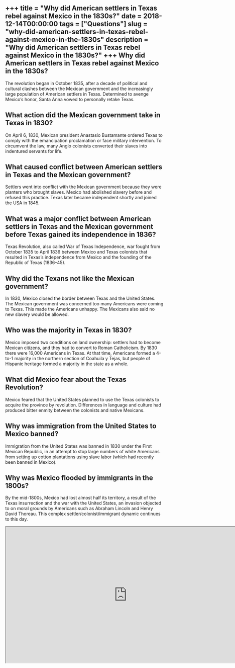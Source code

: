+++
title = "Why did American settlers in Texas rebel against Mexico in the 1830s?"
date = 2018-12-14T00:00:00
tags = ["Questions"]
slug = "why-did-american-settlers-in-texas-rebel-against-mexico-in-the-1830s"
description = "Why did American settlers in Texas rebel against Mexico in the 1830s?"
+++
Why did American settlers in Texas rebel against Mexico in the 1830s?
---------------------------------------------------------------------

The revolution began in October 1835, after a decade of political and cultural clashes between the Mexican government and the increasingly large population of American settlers in Texas. Determined to avenge Mexico’s honor, Santa Anna vowed to personally retake Texas.

What action did the Mexican government take in Texas in 1830?
-------------------------------------------------------------

On April 6, 1830, Mexican president Anastasio Bustamante ordered Texas to comply with the emancipation proclamation or face military intervention. To circumvent the law, many Anglo colonists converted their slaves into indentured servants for life.

What caused conflict between American settlers in Texas and the Mexican government?
-----------------------------------------------------------------------------------

Settlers went into conflict with the Mexican government because they were planters who brought slaves. Mexico had abolished slavery before and refused this practice. Texas later became independent shortly and joined the USA in 1845.

What was a major conflict between American settlers in Texas and the Mexican government before Texas gained its independence in 1836?
-------------------------------------------------------------------------------------------------------------------------------------

Texas Revolution, also called War of Texas Independence, war fought from October 1835 to April 1836 between Mexico and Texas colonists that resulted in Texas’s independence from Mexico and the founding of the Republic of Texas (1836–45).

Why did the Texans not like the Mexican government?
---------------------------------------------------

In 1830, Mexico closed the border between Texas and the United States. The Mexican government was concerned too many Americans were coming to Texas. This made the Americans unhappy. The Mexicans also said no new slavery would be allowed.

Who was the majority in Texas in 1830?
--------------------------------------

Mexico imposed two conditions on land ownership: settlers had to become Mexican citizens, and they had to convert to Roman Catholicism. By 1830 there were 16,000 Americans in Texas. At that time, Americans formed a 4-to-1 majority in the northern section of Coahuila y Tejas, but people of Hispanic heritage formed a majority in the state as a whole.

What did Mexico fear about the Texas Revolution?
------------------------------------------------

Mexico feared that the United States planned to use the Texas colonists to acquire the province by revolution. Differences in language and culture had produced bitter enmity between the colonists and native Mexicans.

Why was immigration from the United States to Mexico banned?
------------------------------------------------------------

Immigration from the United States was banned in 1830 under the First Mexican Republic, in an attempt to stop large numbers of white Americans from setting up cotton plantations using slave labor (which had recently been banned in Mexico).

Why was Mexico flooded by immigrants in the 1800s?
--------------------------------------------------

By the mid-1800s, Mexico had lost almost half its territory, a result of the Texas insurrection and the war with the United States, an invasion objected to on moral grounds by Americans such as Abraham Lincoln and Henry David Thoreau. This complex settler/colonist/immigrant dynamic continues to this day.

<iframe allow="accelerometer; autoplay; clipboard-write; encrypted-media; gyroscope; picture-in-picture" allowfullscreen="" class="__youtube_prefs__  epyt-is-override  no-lazyload" data-no-lazy="1" data-origheight="433" data-origwidth="770" data-skipgform_ajax_framebjll="" height="433" id="_ytid_36147" loading="lazy" src="https://www.youtube.com/embed/AAZNROTU9Hc?enablejsapi=1&autoplay=0&cc_load_policy=0&cc_lang_pref=&iv_load_policy=1&loop=0&modestbranding=0&rel=1&fs=1&playsinline=0&autohide=2&theme=dark&color=red&controls=1&" title="YouTube player" width="770"></iframe>